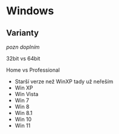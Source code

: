 # Windows

## Varianty

*pozn doplním*

32bit vs 64bit

Home vs Professional

- Starší verze než WinXP tady už neřeším
- Win XP
- Win Vista
- Win 7
- Win 8
- Win 8.1
- Win 10
- Win 11
